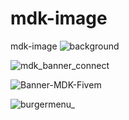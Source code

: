 
# mdk-image
mdk-image
![background](https://github.com/trutzzz/mdk-image/assets/92028321/1dba4a6e-b670-4462-958d-9b34245b8cf2)

![mdk_banner_connect](https://github.com/trutzzz/mdk-image/assets/92028321/a2dbdfed-5d91-43cf-b5a9-ce45696e8f2b)

![Banner-MDK-Fivem](https://github.com/trutzzz/mdk-image/assets/92028321/61c920b9-ce2f-484f-b0e5-8af39d449e17)

![burgermenu_](https://github.com/trutzzz/mdk-image/assets/92028321/1b8b276c-d467-4e57-8e26-11f237c724f6)
